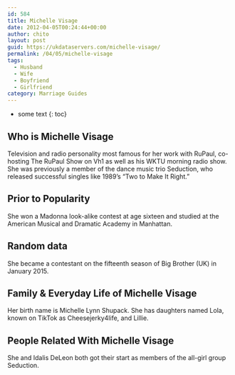 ```yaml
---
id: 584
title: Michelle Visage
date: 2012-04-05T00:24:44+00:00
author: chito
layout: post
guid: https://ukdataservers.com/michelle-visage/
permalink: /04/05/michelle-visage
tags:
  - Husband
  - Wife
  - Boyfriend
  - Girlfriend
category: Marriage Guides
---
```


* some text
{: toc}
          
          
## Who is  Michelle Visage
                  
                  
                  
Television and radio personality most famous for her work with RuPaul, co-hosting The RuPaul Show on Vh1 as well as his WKTU morning radio show. She was previously a member of the dance music trio Seduction, who released successful singles like 1989&#8217;s &#8220;Two to Make It Right.&#8221;
                  
                
                
                
## Prior to Popularity 
                  
                  
                  
She won a Madonna look-alike contest at age sixteen and studied at the American Musical and Dramatic Academy in Manhattan.
                  
                
                
                
## Random data 
                  
                  
                  
She became a contestant on the fifteenth season of Big Brother (UK) in January 2015.
                  
                
                
                
## Family & Everyday Life of Michelle Visage
                  
                  
                  
Her birth name is Michelle Lynn Shupack. She has daughters named Lola, known on TikTok as Cheesejerky4life, and Lillie.
                  
                
                
                
## People Related With  Michelle Visage
                  
                  
                  
She and Idalis DeLeon both got their start as members of the all-girl group Seduction.
                  
                
              
            
          
          
          
    
    
  
